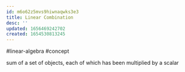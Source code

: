 ```yaml
---
id: m6o62z5mvs9hiwnaqwks3e3
title: Linear Combination
desc: ''
updated: 1656469242702
created: 1654530813245
---
```

#linear-algebra #concept

sum of a set of objects, each of which has been multiplied by a scalar
